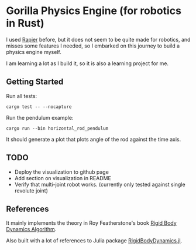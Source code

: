 # Gorilla Physics Engine (for robotics in Rust)

I used [Rapier](https://github.com/dimforge/rapier) before, but it does not seem to be quite made for robotics, and misses some features I needed, so I embarked on this journey to build a physics engine myself.

I am learning a lot as I build it, so it is also a learning project for me.

## Getting Started

Run all tests:

`cargo test -- --nocapture`

Run the pendulum example:

`cargo run --bin horizontal_rod_pendulum`

It should generate a plot that plots angle of the rod against the time axis.

## TODO

- Deploy the visualization to github page
- Add section on visualization in README
- Verify that multi-joint robot works. (currently only tested against single revolute joint)

## References

It mainly implements the theory in Roy Featherstone's book [Rigid Body Dynamics Algorithm](https://royfeatherstone.org/).

Also built with a lot of references to Julia package [RigidBodyDynamics.jl](https://github.com/JuliaRobotics/RigidBodyDynamics.jl).
